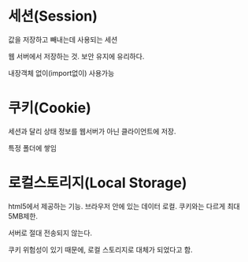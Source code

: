 # 세션(Session)

값을 저장하고 빼내는데 사용되는 세션

웹 서버에서 저장하는 것. 보안 유지에 유리하다.

내장객체 없이(import없이) 사용가능





# 쿠키(Cookie)

 세션과 달리 상태 정보를 웹서버가 아닌 클라이언트에 저장.

특정 폴더에 쌓임







# 로컬스토리지(Local Storage)

html5에서 제공하는 기능. 브라우저 안에 있는 데이터 로컬. 쿠키와는 다르게 최대 5MB제한.

서버로 절대 전송되지 않는다.

쿠키 위험성이 있기 때문에, 로컬 스토리지로 대체가 되었다고 함.

